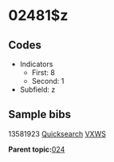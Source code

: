# 02481$z

## Codes

-   Indicators
    -   First: 8
    -   Second: 1
-   Subfield: z

## Sample bibs

13581923 [Quicksearch](https://search.library.yale.edu/catalog/13581923) [VXWS](http://prodorbis.library.yale.edu:7014/vxws/GetHoldingsService?bibId=13581923)

**Parent topic:**[024](../../tags/024/024.md)

